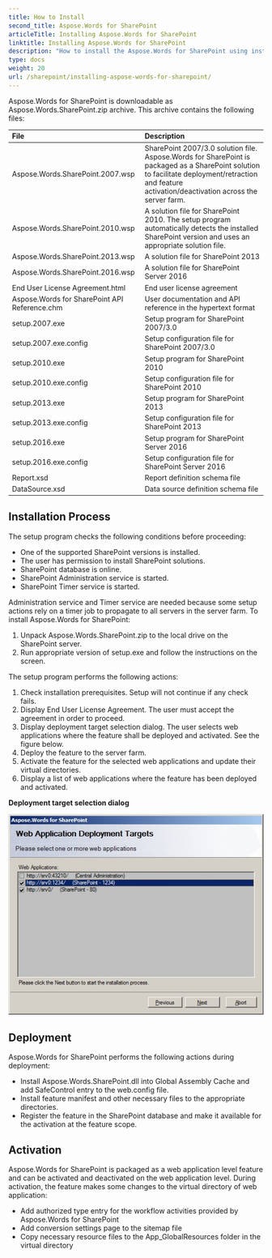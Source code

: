 ```yaml
---
title: How to Install
second_title: Aspose.Words for SharePoint
articleTitle: Installing Aspose.Words for SharePoint
linktitle: Installing Aspose.Words for SharePoint
description: "How to install the Aspose.Words for SharePoint using installer."
type: docs
weight: 20
url: /sharepoint/installing-aspose-words-for-sharepoint/
---
```


Aspose.Words for SharePoint is downloadable as Aspose.Words.SharePoint.zip archive. This archive contains the following files:

| File | Description |
| :- | :- |
| Aspose.Words.SharePoint.2007.wsp | SharePoint 2007/3.0 solution file. Aspose.Words for SharePoint is packaged as a SharePoint solution to facilitate deployment/retraction and feature activation/deactivation across the server farm. |
| Aspose.Words.SharePoint.2010.wsp | A solution file for SharePoint 2010. The setup program automatically detects the installed SharePoint version and uses an appropriate solution file. |
| Aspose.Words.SharePoint.2013.wsp | A solution file for SharePoint 2013 |
| Aspose.Words.SharePoint.2016.wsp | A solution file for SharePoint Server 2016 |
| End User License Agreement.html | End user license agreement |
| Aspose.Words for SharePoint API Reference.chm | User documentation and API reference in the hypertext format |
| setup.2007.exe | Setup program for SharePoint 2007/3.0 |
| setup.2007.exe.config | Setup configuration file for SharePoint 2007/3.0 |
| setup.2010.exe | Setup program for SharePoint 2010 |
| setup.2010.exe.config | Setup configuration file for SharePoint 2010 |
| setup.2013.exe | Setup program for SharePoint 2013 |
| setup.2013.exe.config | Setup configuration file for SharePoint 2013 |
| setup.2016.exe | Setup program for SharePoint Server 2016 |
| setup.2016.exe.config | Setup configuration file for SharePoint Server 2016 |
| Report.xsd | Report definition schema file |
| DataSource.xsd | Data source definition schema file |

## Installation Process

The setup program checks the following conditions before proceeding:

- One of the supported SharePoint versions is installed.
- The user has permission to install SharePoint solutions.
- SharePoint database is online.
- SharePoint Administration service is started.
- SharePoint Timer service is started.

Administration service and Timer service are needed because some setup actions rely on a timer job to propagate to all servers in the server farm. To install Aspose.Words for SharePoint:

1. Unpack Aspose.Words.SharePoint.zip to the local drive on the SharePoint server.
1. Run appropriate version of setup.exe and follow the instructions on the screen.

The setup program performs the following actions:

1. Check installation prerequisites. Setup will not continue if any check fails.
1. Display End User License Agreement. The user must accept the agreement in order to proceed.
1. Display deployment target selection dialog. The user selects web applications where the feature shall be deployed and activated. See the figure below.
1. Deploy the feature to the server farm.
1. Activate the feature for the selected web applications and update their virtual directories.
1. Display a list of web applications where the feature has been deployed and activated.

**Deployment target selection dialog**

![todo:image_alt_text](installing-aspose-words-for-sharepoint-1.png)

## Deployment

Aspose.Words for SharePoint performs the following actions during deployment:

- Install Aspose.Words.SharePoint.dll into Global Assembly Cache and add SafeControl entry to the web.config file.
- Install feature manifest and other necessary files to the appropriate directories.
- Register the feature in the SharePoint database and make it available for the activation at the feature scope.

## Activation

Aspose.Words for SharePoint is packaged as a web application level feature and can be activated and deactivated on the web application level. During activation, the feature makes some changes to the virtual directory of web application:

- Add authorized type entry for the workflow activities provided by Aspose.Words for SharePoint
- Add conversion settings page to the sitemap file
- Copy necessary resource files to the App_GlobalResources folder in the virtual directory
